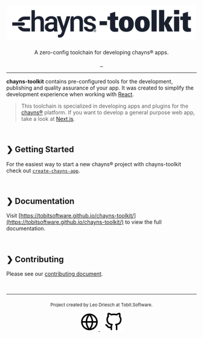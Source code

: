 <div align="center">
    <a href="https://tobitsoftware.github.io/chayns-toolkit/" target="_blank">
        <h1 align="center">
            <img src="https://raw.githubusercontent.com/TobitSoftware/chayns-toolkit/HEAD/assets/logo.png" width="500px" alt="chayns-toolkit" />
        </h1>
    </a>
    <p align="center">A zero-config toolchain for developing chayns® apps.</p>
    <p align="center">
        <a href="https://github.com/TobitSoftware/chayns-toolkit/blob/master/LICENSE" target="_blank">
            <img src="https://img.shields.io/github/license/TobitSoftware/chayns-toolkit?color=%23A855F7&labelColor=%2327272A&style=for-the-badge" alt="" />
        </a>
        <a href="https://www.npmjs.com/package/chayns-toolkit" target="_blank">
            <img src="https://img.shields.io/npm/v/chayns-toolkit?color=%236366F1&labelColor=%2327272A&style=for-the-badge" alt="" />
        </a>
        <a href="https://github.com/TobitSoftware/chayns-toolkit/branches" target="_blank">
            <img src="https://img.shields.io/github/last-commit/TobitSoftware/chayns-toolkit?color=%2310B981&labelColor=%2327272A&style=for-the-badge" alt="" />
        </a>
    </p>
</div>

---

**chayns-toolkit** contains pre-configured tools for the development, publishing
and quality assurance of your app. It was created to simplify the development
experience when working with [React](https://reactjs.org).

> This toolchain is specialized in developing apps and plugins for the
> [chayns®](https://chayns.org/) platform. If you want to develop a general
> purpose web app, take a look at [Next.js](https://nextjs.org/). <br>

<br>

## ❯ Getting Started

For the easiest way to start a new chayns® project with chayns-toolkit check out
[`create-chayns-app`](https://github.com/TobitSoftware/create-chayns-app).

<br>

## ❯ Documentation

Visit
[https://tobitsoftware.github.io/chayns-toolkit/](https://tobitsoftware.github.io/chayns-toolkit/)
to view the full documentation.

<br>

## ❯ Contributing

Please see our
[contributing document](https://tobitsoftware.github.io/chayns-toolkit/docs/contributing).

<br>

---

<p align="center">
    <sub>
        Project created by Leo Driesch at Tobit.Software.
    </sub>
</p>
<p align="center">
    <a href="https://labs.tobit.com/">
        <img alt="Tobit.Software homepage" src="./assets/icons/globe.svg">
    </a>
    &nbsp;&nbsp;
    <a href="https://github.com/TobitSoftware">
        <img alt="Tobit.Software on GitHub" src="./assets/icons/github.svg">
    </a>
</p>
